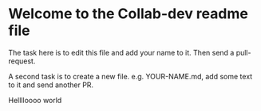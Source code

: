 # Welcome to the Collab-dev readme file

The task here is to edit this file and add your name to it. Then send a pull-request.

A second task is to create a new file. e.g. YOUR-NAME.md, add some text to it and send another PR.

Helllloooo world
